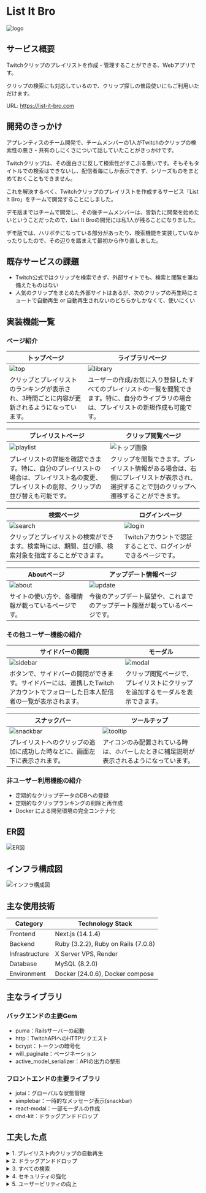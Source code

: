 # List It Bro

![logo](/Documents/img/README/logo.webp)

## サービス概要

Twitchクリップのプレイリストを作成・管理することができる、Webアプリです。

クリップの検索にも対応しているので、クリップ探しの普段使いにもご利用いただけます。

URL: https://list-it-bro.com

## 開発のきっかけ

アプレンティスのチーム開発で、チームメンバーの1人がTwitchのクリップの検索性の悪さ・共有のしにくさについて話していたことがきっかけです。

Twitchクリップは、その面白さに反して検索性がすこぶる悪いです。そもそもタイトルでの検索はできないし、配信者毎にしか表示できず、シリーズものをまとめておくこともできません。

これを解決するべく、Twitchクリップのプレイリストを作成するサービス「List It Bro」をチームで開発することにしました。

デモ版まではチームで開発し、その後チームメンバーは、皆新たに開発を始めたいということだったので、List It Broの開発には私1人が残ることになりました。

デモ版では、ハリボテになっている部分があったり、検索機能を実装していなかったりしたので、その辺りを踏まえて最初から作り直しました。

## 既存サービスの課題

- Twitch公式ではクリップを検索できず、外部サイトでも、検索と閲覧を兼ね備えたものはない
- 人気のクリップをまとめた外部サイトはあるが、次のクリップの再生時にミュートで自動再生 or 自動再生されないのどちらかしかなくて、使いにくい

## 実装機能一覧

### ページ紹介

| トップページ | ライブラリページ |
| --- | --- |
| ![top](/Documents/img/README/top.png) | ![library](/Documents/img/README/library.png) |
| クリップとプレイリストのランキングが表示され、3時間ごとに内容が更新されるようになっています。 | ユーザーの作成/お気に入り登録したすべてのプレイリストの一覧を閲覧できます。特に、自分のライブラリの場合は、プレイリストの新規作成も可能です。 |

| プレイリストページ | クリップ閲覧ページ |
| --- | --- |
| ![playlist](/Documents/img/README/playlist.png) | ![トップ画像](/Documents/img/README/watch.png) |
| プレイリストの詳細を確認できます。特に、自分のプレイリストの場合は、プレイリスト名の変更、プレイリストの削除、クリップの並び替えも可能です。 | クリップを閲覧できます。プレイリスト情報がある場合は、右側にプレイリストが表示され、選択することで別のクリップへ遷移することができます。 |

| 検索ページ | ログインページ |
| --- | --- |
| ![search](/Documents/img/README/search.png) | ![login](/Documents/img/README/login.png) |
| クリップとプレイリストの検索ができます。検索時には、期間、並び順、検索対象を指定することができます。 | Twitchアカウントで認証することで、ログインができるページです。 |

| Aboutページ | アップデート情報ページ |
| --- | --- |
| ![about](/Documents/img/README/about.png) | ![update](/Documents/img/README/update.png) |
| サイトの使い方や、各種情報が載っているページです。 | 今後のアップデート展望や、これまでのアップデート履歴が載っているページです。 |

### その他ユーザー機能の紹介

| サイドバーの開閉 | モーダル |
| --- | --- |
| ![sidebar](/Documents/img/README/sidebar.gif) | ![modal](/Documents/img/README/modal.gif) |
| ボタンで、サイドバーの開閉ができます。サイドバーには、連携したTwitchアカウントでフォローした日本人配信者の一覧が表示されます。 | クリップ閲覧ページで、プレイリストにクリップを追加するモーダルを表示できます。 |

| スナックバー | ツールチップ |
| --- | --- |
| ![snackbar](/Documents/img/README/snackbar.gif) | ![tooltip](/Documents/img/README/tooltip.gif) |
| プレイリストへのクリップの追加に成功した時などに、画面左下に表示されます。 | アイコンのみ配置されている時は、ホバーしたときに補足説明が表示されるようになっています。 |

### 非ユーザー利用機能の紹介

- 定期的なクリップデータのDBへの登録
- 定期的なクリップランキングの削除と再作成
- Docker による開発環境の完全コンテナ化

## ER図

![ER図](/Documents/img/README/ER.png)

## インフラ構成図

![インフラ構成図](/Documents/img/README/infra.png)

## 主な使用技術

| Category | Technology Stack |
| --- | --- |
| Frontend | Next.js (14.1.4) |
| Backend | Ruby (3.2.2), Ruby on Rails (7.0.8) |
| Infrastructure | X Server VPS, Render |
| Database | MySQL (8.2.0) |
| Environment | Docker (24.0.6), Docker compose |

## 主なライブラリ

### バックエンドの主要Gem

- puma：Railsサーバーの起動
- http：TwitchAPIへのHTTPリクエスト
- bcrypt：トークンの暗号化
- will_paginate：ページネーション
- active_model_serializer：APIの出力の整形

### フロントエンドの主要ライブラリ

- jotai：グローバルな状態管理
- simplebar：一時的なメッセージ表示(snackbar)
- react-modal：一部モーダルの作成
- dnd-kit：ドラッグアンドドロップ

## 工夫した点

<details>
<summary>1. プレイリスト内クリップの自動再生</summary>

- 通常、ページ遷移するとミュート状態で動画が再生されるので、クエリパラメータのみを変更してSPA的遷移を行うことで、プレイリスト内の2つ目以降の動画を再生する際に、音ありの状態で自動再生されるようにしました。
</details>

<details>
<summary>2. ドラッグアンドドロップ</summary>

- プレイリスト内のクリップの順番を、ドラッグアンドドロップによって変更できるようにしました。
</details>

<details>
<summary>3. すべての検索</summary>

- クリップのDBにタイトル、配信者名、ゲームタイトルを半角スペースで区切ったカラムを作成することで、これらすべてを対象とした検索をできるようにしました。
- 同様に、プレイリストもタイトルと作成者名を対象として、すべての検索をできるようにしました。
</details>

<details>
<summary>4. セキュリティの強化</summary>

- TwitchAPIが提供する、一定時間で切り替わるトークンをログインに使用することで、トークン流出時の被害を最小限に抑えられるようにしました。
- TwitchAPIを使用する際に、Twitchから提供される情報をユーザーのフォローしている配信者情報のみに限定することで、仮にList It Broのログイン周りのデータが漏れたとしても、Twitchへの不正ログインは行えないようになっています。
</details>

<details>
<summary>5. ユーザービリティの向上</summary>

- プレイリストへのクリップの追加などの際にSnackbar(ユーザーアクションに関連するメッセージ)を表示することで、ユーザーからアクションが成功したのか失敗したのかを分かりやすくしました。
- ツールチップを導入することで、アイコンのみの表示でも、ホバーすることでユーザーが分かりやすいようにしました。
- クリックできるものには`pointer: cursor;` を指定し、ホバー時に背景色を変えるなどして、ユーザーがクリックできるものを分かりやすくしました。
</details>
